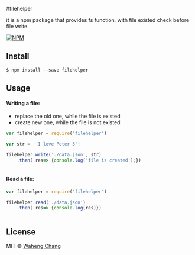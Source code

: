 #filehelper

it is a npm package that provides fs function, with file existed check before file write.

[![NPM](https://nodei.co/npm/filehelper.png?downloads=true&downloadRank=true)](https://www.npmjs.com/package/filehelper)


## Install

```
$ npm install --save filehelper
```

## Usage

#### Writing a file:

 - replace the old one, while the file is existed
 - create new one, while the file is not existed

```js
var filehelper = require("filehelper")

var str = ' I love Peter 3';

filehelper.write('./data.json', str)
    .then( res=> {console.log('file is created');})
    
```


#### Read a file:

```js
var filehelper = require("filehelper")

filehelper.read('./data.json')
    .then( res=> {console.log(res)})
    
```



## License

MIT © [Waheng Chang](http://github.com/wahengchang)